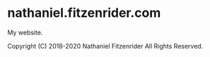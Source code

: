 # nathaniel.fitzenrider.com
My website.

Copyright (C) 2018-2020 Nathaniel Fitzenrider All Rights Reserved.
